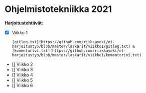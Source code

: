 # Ohjelmistotekniikka 2021

**Harjoitustehtävät:**

- [x] Viikko 1 

      [gitlog.txt](https://github.com/riikkayoki/ot-harjoitustyo/blob/master/laskarit/viikko1/gitlog.txt) & [komentorivi.txt](https://github.com/riikkayoki/ot-harjoitustyo/blob/master/laskarit/viikko1/komentorivi.txt)

- [] Viikko 2
- [] Viikko 3
- [] Viikko 4
- [] Viikko 5 
- [] Viikko 6

